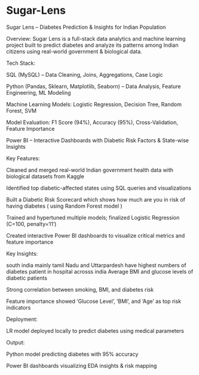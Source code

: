 # Sugar-Lens

Sugar Lens – Diabetes Prediction & Insights for Indian Population

Overview:
Sugar Lens is a full-stack data analytics and machine learning project built to predict diabetes and analyze its patterns among Indian citizens using real-world government 
& biological data.


Tech Stack:

   SQL (MySQL) – Data Cleaning, Joins, Aggregations, Case Logic

   Python (Pandas, Sklearn, Matplotlib, Seaborn) – Data Analysis, Feature Engineering, ML Modeling

   Machine Learning Models: Logistic Regression, Decision Tree, Random Forest, SVM

   Model Evaluation: F1 Score (94%), Accuracy (95%), Cross-Validation, Feature Importance

   Power BI – Interactive Dashboards with Diabetic Risk Factors & State-wise Insights



Key Features:

   Cleaned and merged real-world Indian government health data with biological datasets from Kaggle

   Identified top diabetic-affected states using SQL queries and visualizations

   Built a Diabetic Risk Scorecard which shows how much are you in risk of having diabetes ( using Random Forest model )

   Trained and hypertuned multiple models; finalized Logistic Regression (C=100, penalty=‘l1’)

   Created interactive Power BI dashboards to visualize critical metrics and feature importance



Key Insights:

   south india mainly tamil Nadu and Uttarpardesh have highest numbers of diabetes patient in hospital acrosss india 
    Average BMI and glucose levels of diabetic patients

   Strong correlation between smoking, BMI, and diabetes risk

   Feature importance showed ‘Glucose Level’, ‘BMI’, and ‘Age’ as top risk indicators



Deployment:

   LR model deployed locally to predict diabetes using medical parameters


Output:

   Python model predicting diabetes with 95% accuracy

   Power BI dashboards visualizing EDA insights & risk mapping
